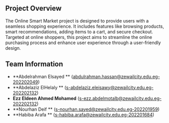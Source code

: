 ## Project Overview
The Online Smart Market project is designed to provide users with a seamless shopping experience. It includes features like browsing products, smart recommendations, adding items to a cart, and secure checkout. Targeted at online shoppers, this project aims to streamline the online purchasing process and enhance user experience through  a user-friendly design.

## Team Information
- **Abdelrahman Elsayed ** (abdulrahman.hassan@zewailcity.edu.eg-202202049)
- **Abdelaziz ElHelaly ** (s-abdelaziz.eleisawy@zewailcity.edu.eg-202202132) 
- **Ezz Eldeen Ahmed Mohamed** (s-ezz.abdelmotalb@zewailcity.edu.eg-202202132)
- **Nourhan Deif  ** (s-nourhan.sayed@zewailcity.edu.eg-202201959)
- **Habiba Arafa  ** (s-habiba.arafa@zewailcity.edu.eg-202201684) 

